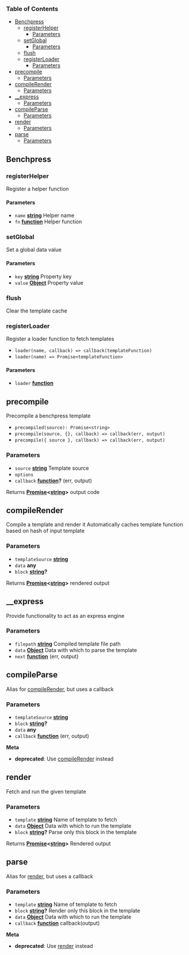 <!-- Generated by documentation.js. Update this documentation by updating the source code. -->

### Table of Contents

*   [Benchpress][1]
    *   [registerHelper][2]
        *   [Parameters][3]
    *   [setGlobal][4]
        *   [Parameters][5]
    *   [flush][6]
    *   [registerLoader][7]
        *   [Parameters][8]
*   [precompile][9]
    *   [Parameters][10]
*   [compileRender][11]
    *   [Parameters][12]
*   [\__express][13]
    *   [Parameters][14]
*   [compileParse][15]
    *   [Parameters][16]
*   [render][17]
    *   [Parameters][18]
*   [parse][19]
    *   [Parameters][20]

## Benchpress

### registerHelper

Register a helper function

#### Parameters

*   `name` **[string][21]** Helper name
*   `fn` **[function][22]** Helper function

### setGlobal

Set a global data value

#### Parameters

*   `key` **[string][21]** Property key
*   `value` **[Object][23]** Property value

### flush

Clear the template cache

### registerLoader

Register a loader function to fetch templates

*   `loader(name, callback) => callback(templateFunction)`
*   `loader(name) => Promise<templateFunction>`

#### Parameters

*   `loader` **[function][22]** 

## precompile

Precompile a benchpress template

*   `precompiled(source): Promise<string>`
*   `precompile(source, {}, callback) => callback(err, output)`
*   `precompile({ source }, callback) => callback(err, output)`

### Parameters

*   `source` **[string][21]** Template source
*   `options`  
*   `callback` **[function][22]?** (err, output)

Returns **[Promise][24]<[string][21]>** output code

## compileRender

Compile a template and render it
Automatically caches template function based on hash of input template

### Parameters

*   `templateSource` **[string][21]** 
*   `data` **any** 
*   `block` **[string][21]?** 

Returns **[Promise][24]<[string][21]>** rendered output

## \__express

Provide functionality to act as an express engine

### Parameters

*   `filepath` **[string][21]** Compiled template file path
*   `data` **[Object][23]** Data with which to parse the template
*   `next` **[function][22]** (err, output)

## compileParse

Alias for [compileRender][11], but uses a callback

### Parameters

*   `templateSource` **[string][21]** 
*   `block` **[string][21]?** 
*   `data` **any** 
*   `callback` **[function][22]** (err, output)

**Meta**

*   **deprecated**: Use [compileRender][11] instead

## render

Fetch and run the given template

### Parameters

*   `template` **[string][21]** Name of template to fetch
*   `data` **[Object][23]** Data with which to run the template
*   `block` **[string][21]?** Parse only this block in the template

Returns **[Promise][24]<[string][21]>** Rendered output

## parse

Alias for [render][17], but uses a callback

### Parameters

*   `template` **[string][21]** Name of template to fetch
*   `block` **[string][21]?** Render only this block in the template
*   `data` **[Object][23]** Data with which to run the template
*   `callback` **[function][22]** callback(output)

**Meta**

*   **deprecated**: Use [render][17] instead

[1]: #benchpress

[2]: #registerhelper

[3]: #parameters

[4]: #setglobal

[5]: #parameters-1

[6]: #flush

[7]: #registerloader

[8]: #parameters-2

[9]: #precompile

[10]: #parameters-3

[11]: #compilerender

[12]: #parameters-4

[13]: #__express

[14]: #parameters-5

[15]: #compileparse

[16]: #parameters-6

[17]: #render

[18]: #parameters-7

[19]: #parse

[20]: #parameters-8

[21]: https://developer.mozilla.org/docs/Web/JavaScript/Reference/Global_Objects/String

[22]: https://developer.mozilla.org/docs/Web/JavaScript/Reference/Statements/function

[23]: https://developer.mozilla.org/docs/Web/JavaScript/Reference/Global_Objects/Object

[24]: https://developer.mozilla.org/docs/Web/JavaScript/Reference/Global_Objects/Promise
